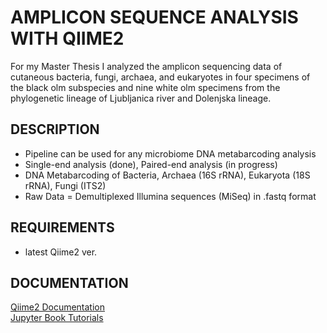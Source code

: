 # AMPLICON SEQUENCE ANALYSIS WITH QIIME2

For my Master Thesis I analyzed the amplicon sequencing data of cutaneous bacteria, fungi, archaea, and eukaryotes in four specimens of the black olm subspecies and nine white olm specimens from the phylogenetic lineage of Ljubljanica river and Dolenjska lineage. 

## DESCRIPTION
- Pipeline can be used for any microbiome DNA metabarcoding analysis
- Single-end analysis (done), Paired-end analysis (in progress)
- DNA Metabarcoding of Bacteria, Archaea (16S rRNA), Eukaryota (18S rRNA), Fungi (ITS2)
- Raw Data = Demultiplexed Illumina sequences (MiSeq) in .fastq format

## REQUIREMENTS
- latest Qiime2 ver. 

## DOCUMENTATION

[Qiime2 Documentation](https://docs.qiime2.org/2022.8/) \
[Jupyter Book Tutorials](https://docs.qiime2.org/2022.8/jupyter-book-tutorials/)
